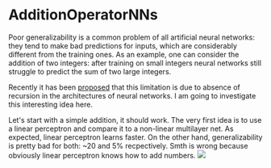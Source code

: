 # AdditionOperatorNNs

Poor generalizability is a common problem of all artificial neural networks: they tend to make bad predictions for inputs, which are considerably different from the training ones. As an example, one can consider the addition of two integers: after training on small integers neural networks still struggle to predict the sum of two large integers. 

Recently it has been [proposed](https://openreview.net/forum?id=BkbY4psgg) that this limitation is due to absence of recursion in the architectures of neural networks. I am going to investigate this interesting idea here.

Let's start with a simple addition, it should work. The very first idea is to use a linear perceptron and compare it to a non-linear multilayer net. As expected, linear perceptron learns faster. On the other hand, generalizability is pretty bad for both: ~20 and 5% recpectively. Smth is wrong because obviously linear perceptron knows how to add numbers.
![](https://github.com/g3n1uss/AdditionOperatorNNs/blob/master/plots/LinearPerceptronVsMultilayerRelu.png)

